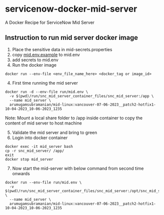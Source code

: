# servicenow-docker-mid-server
A Docker Recipe for ServiceNow Mid Server


## Instruction to run mid server docker image

1. Place the sensitive data in mid-secrets.properties
2. copy [mid.env.example](run%2Fmid.env.example) to mid.env
3. add secrets to mid.env
3. Run the docker image
```shell
docker run --env-file <env_file_name_here> <docker_tag or image_id>
```
4. First time running the mid server

```shell
docker run -d --env-file run/mid.env \
  -v $(pwd)/run/snc_mid_server_container_files/snc_mid_server:/app \
  --name mid_server \
  arumugamsubramanian/mid-linux:vancouver-07-06-2023__patch2-hotfix1-10-04-2023_10-06-2023_1235
```
Note: Mount a local share folder to /app inside container to copy the content of mid server to host machine

5. Validate the mid server and bring to green
6. Login into docker container
```shell
docker exec -it mid_server bash
cp -r snc_mid_server/ /app/
exit
docker stop mid_server
```
7. Now start the mid-server with below command from second time onwards
```shell
docker run --env-file run/mid.env \
  -v $(pwd)/run/snc_mid_server_container_files/snc_mid_server:/opt/snc_mid_server \
  --name mid_server \
  arumugamsubramanian/mid-linux:vancouver-07-06-2023__patch2-hotfix1-10-04-2023_10-06-2023_1235
```